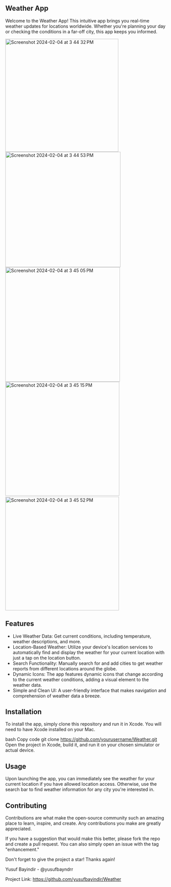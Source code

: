 ## Weather App

Welcome to the Weather App! This intuitive app brings you real-time weather updates for locations worldwide. Whether you're planning your day or checking the conditions in a far-off city, this app keeps you informed.

<img width="354" alt="Screenshot 2024-02-04 at 3 44 32 PM" src="https://github.com/yusufbayindir/Weather/assets/126359377/89a3bae3-323e-4474-8796-6840a57565c0">
<img width="361" alt="Screenshot 2024-02-04 at 3 44 53 PM" src="https://github.com/yusufbayindir/Weather/assets/126359377/c4bb3e2c-c6ee-4a37-9528-302bc0d2f8a0">
<img width="359" alt="Screenshot 2024-02-04 at 3 45 05 PM" src="https://github.com/yusufbayindir/Weather/assets/126359377/e104142c-7c37-4e89-94f9-20b785183874">
<img width="357" alt="Screenshot 2024-02-04 at 3 45 15 PM" src="https://github.com/yusufbayindir/Weather/assets/126359377/3f99839f-b4af-44a2-8277-0efecb06e7e4">
<img width="1" alt="Screenshot 2024-02-04 at 3 45 37 PM" src="https://github.com/yusufbayindir/Weather/assets/126359377/9455ed40-65bc-4018-9c4b-334341d54062">
<img width="356" alt="Screenshot 2024-02-04 at 3 45 52 PM" src="https://github.com/yusufbayindir/Weather/assets/126359377/114a1a49-2b36-499c-8cc7-fd2be6dc58af">

## Features

* Live Weather Data: Get current conditions, including temperature, weather descriptions, and more.
* Location-Based Weather: Utilize your device's location services to automatically find and display the weather for your current location with just a tap on the location button.
* Search Functionality: Manually search for and add cities to get weather reports from different locations around the globe.
* Dynamic Icons: The app features dynamic icons that change according to the current weather conditions, adding a visual element to the weather data.
* Simple and Clean UI: A user-friendly interface that makes navigation and comprehension of weather data a breeze.
## Installation

To install the app, simply clone this repository and run it in Xcode. You will need to have Xcode installed on your Mac.

bash
Copy code
git clone https://github.com/yourusername/Weather.git
Open the project in Xcode, build it, and run it on your chosen simulator or actual device.

## Usage

Upon launching the app, you can immediately see the weather for your current location if you have allowed location access. Otherwise, use the search bar to find weather information for any city you're interested in.

## Contributing

Contributions are what make the open-source community such an amazing place to learn, inspire, and create. Any contributions you make are greatly appreciated.

If you have a suggestion that would make this better, please fork the repo and create a pull request. You can also simply open an issue with the tag "enhancement."

Don't forget to give the project a star! Thanks again!

Yusuf Bayindir - @yusufbayndrr

Project Link: https://github.com/yusufbayindir/Weather

